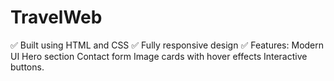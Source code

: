 # TravelWeb
✅ Built using HTML and CSS  ✅ Fully responsive design  ✅ Features:  Modern UI  Hero section  Contact form  Image cards with hover effects  Interactive buttons.
